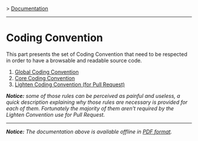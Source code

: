 \> [Documentation](../index.md)

----------

Coding Convention
=================

This part presents the set of Coding Convention that need to be respected in order to have a browsable and readable source code.

 1. [Global Coding Convention](global.md)
 2. [Core Coding Convention](core.md)
 3. [Lighten Coding Convention (for Pull Request)](lighten.md)

*__Notice:__ some of those rules can be perceived as painful and useless, a quick description explaining why those rules are necessary is provided for each of them. Fortunately the majority of them aren't required by the Lighten Convention use for Pull Request.*

----------
*__Notice:__ The documentation above is available offline in [PDF format](../doc.pdf).*